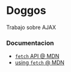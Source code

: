 # Doggos

Trabajo sobre AJAX

### Documentacion

- [`fetch` API @ MDN](https://developer.mozilla.org/es/docs/Web/API/Fetch_API)
- [using `fetch` @ MDN](https://developer.mozilla.org/en-US/docs/Web/API/Fetch_API/Using_Fetch)
